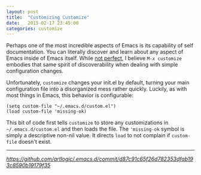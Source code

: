 ```yaml
---
layout: post
title:  "Customizing Customize"
date:   2015-02-17 23:45:00
categories: customize
---
```

Perhaps one of the most incredible aspects of Emacs is its capability of self documentation. You can literally discover and learn about any aspect of Emacs inside of Emacs itself. While [not perfect](http://emacswiki.org/emacs/CustomizingAndSaving#toc3), I believe `M-x customize` embodies that same spirit of discoverability when dealing with simple configuration changes.

Unfortunately, `customize` changes your init.el by default, turning your main configuration file into a disorganized mess rather quickly. Luckily, as with most things in Emacs, this behavior is configurable:

```elisp
(setq custom-file "~/.emacs.d/custom.el")
(load custom-file 'missing-ok)
```

This bit of code first tells `customize` to store any customizations in `~/.emacs.d/custom.el` and then loads the file. The `'missing-ok` symbol is simply a descriptive non-nil value. It directs `load` to not complain if `custom-file` doesn't exist.

***

*https://github.com/artlogic/.emacs.d/commit/d87c91c65f26d782353dfab193c8590b19179f35*
